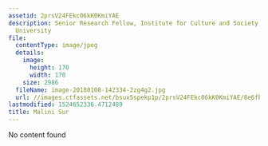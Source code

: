 ```yaml
---
assetid: 2prsV24FEkc06kK0KmiYAE
description: Senior Research Fellow, Institute for Culture and Society, Western Sydney
  University
file:
  contentType: image/jpeg
  details:
    image:
      height: 170
      width: 170
    size: 2986
  fileName: image-20180108-142334-2zg4g2.jpg
  url: //images.ctfassets.net/bsux5spekp1p/2prsV24FEkc06kK0KmiYAE/8e6fba9da4081d9f8cea111ad2e5ad5d/image-20180108-142334-2zg4g2.jpg
lastmodified: 1524652336.4712489
title: Malini Sur
---
```

No content found